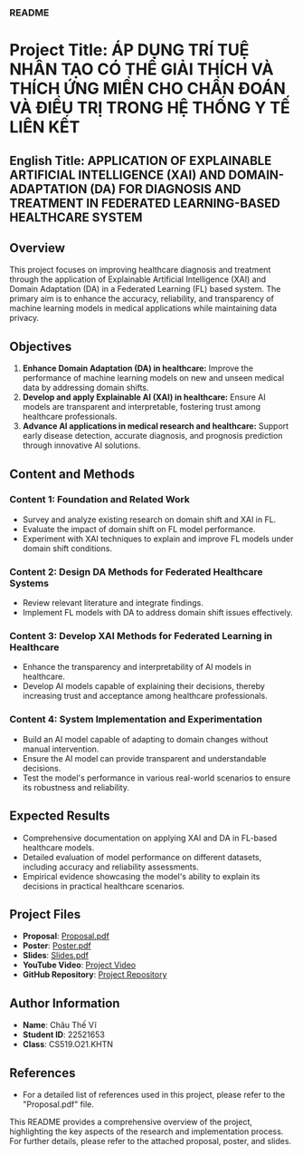 ### README

# Project Title: ÁP DỤNG TRÍ TUỆ NHÂN TẠO CÓ THỂ GIẢI THÍCH VÀ THÍCH ỨNG MIỀN CHO CHẨN ĐOÁN VÀ ĐIỀU TRỊ TRONG HỆ THỐNG Y TẾ LIÊN KẾT

## English Title: APPLICATION OF EXPLAINABLE ARTIFICIAL INTELLIGENCE (XAI) AND DOMAIN-ADAPTATION (DA) FOR DIAGNOSIS AND TREATMENT IN FEDERATED LEARNING-BASED HEALTHCARE SYSTEM

## Overview

This project focuses on improving healthcare diagnosis and treatment through the application of Explainable Artificial Intelligence (XAI) and Domain Adaptation (DA) in a Federated Learning (FL) based system. The primary aim is to enhance the accuracy, reliability, and transparency of machine learning models in medical applications while maintaining data privacy.

## Objectives

1. **Enhance Domain Adaptation (DA) in healthcare:** Improve the performance of machine learning models on new and unseen medical data by addressing domain shifts.
2. **Develop and apply Explainable AI (XAI) in healthcare:** Ensure AI models are transparent and interpretable, fostering trust among healthcare professionals.
3. **Advance AI applications in medical research and healthcare:** Support early disease detection, accurate diagnosis, and prognosis prediction through innovative AI solutions.

## Content and Methods

### Content 1: Foundation and Related Work
- Survey and analyze existing research on domain shift and XAI in FL.
- Evaluate the impact of domain shift on FL model performance.
- Experiment with XAI techniques to explain and improve FL models under domain shift conditions.

### Content 2: Design DA Methods for Federated Healthcare Systems
- Review relevant literature and integrate findings.
- Implement FL models with DA to address domain shift issues effectively.

### Content 3: Develop XAI Methods for Federated Learning in Healthcare
- Enhance the transparency and interpretability of AI models in healthcare.
- Develop AI models capable of explaining their decisions, thereby increasing trust and acceptance among healthcare professionals.

### Content 4: System Implementation and Experimentation
- Build an AI model capable of adapting to domain changes without manual intervention.
- Ensure the AI model can provide transparent and understandable decisions.
- Test the model's performance in various real-world scenarios to ensure its robustness and reliability.

## Expected Results
- Comprehensive documentation on applying XAI and DA in FL-based healthcare models.
- Detailed evaluation of model performance on different datasets, including accuracy and reliability assessments.
- Empirical evidence showcasing the model's ability to explain its decisions in practical healthcare scenarios.

## Project Files

- **Proposal**: [Proposal.pdf](./Proposal.pdf)
- **Poster**: [Poster.pdf](./Poster.pdf)
- **Slides**: [Slides.pdf](./Slide.pdf)
- **YouTube Video**: [Project Video](https://youtu.be/I3Ne9ly2sJY)
- **GitHub Repository**: [Project Repository](https://github.com/chauthevi2004/CS519.O21.KHTN)

## Author Information
- **Name**: Châu Thế Vĩ
- **Student ID**: 22521653
- **Class**: CS519.O21.KHTN

## References
- For a detailed list of references used in this project, please refer to the "Proposal.pdf" file.

This README provides a comprehensive overview of the project, highlighting the key aspects of the research and implementation process. For further details, please refer to the attached proposal, poster, and slides.
